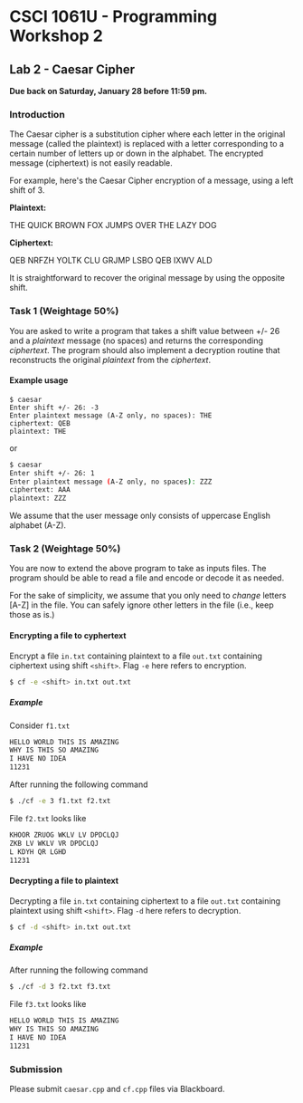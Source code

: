 # CSCI 1061U - Programming Workshop 2

## Lab 2 - Caesar Cipher

**Due back on Saturday, January 28 before 11:59 pm.**

### Introduction

The Caesar cipher is a substitution cipher where each letter in the original message (called the plaintext) is replaced with a letter corresponding to a certain number of letters up or down in the alphabet.  The encrypted message (ciphertext) is not easily readable.

For example, here's the Caesar Cipher encryption of a message, using a left shift of 3.

__Plaintext:__  

THE QUICK BROWN FOX JUMPS OVER THE LAZY DOG

__Ciphertext:__ 

QEB NRFZH YOLTK CLU GRJMP LSBO QEB IXWV ALD

It is straightforward to recover the original message by using the opposite shift.

### Task 1 (Weightage 50%)

You are asked to write a program that takes a shift value between +/- 26 and a _plaintext_ message (no spaces) and returns the corresponding _ciphertext_.  The program should also implement a decryption routine that reconstructs the original _plaintext_ from the _ciphertext_.

#### Example usage

~~~shell
$ caesar
Enter shift +/- 26: -3
Enter plaintext message (A-Z only, no spaces): THE
ciphertext: QEB
plaintext: THE
~~~ 

or

~~~bash
$ caesar
Enter shift +/- 26: 1
Enter plaintext message (A-Z only, no spaces): ZZZ
ciphertext: AAA
plaintext: ZZZ
~~~ 

We assume that the user message only consists of uppercase English alphabet (A-Z).

### Task 2 (Weightage 50%)

You are now to extend the above program to take as inputs files.  The program should be able to read a file and encode or decode it as needed.  

For the sake of simplicity, we assume that you only need to _change_ letters [A-Z] in the file.  You can safely ignore other letters in the file (i.e., keep those as is.)

#### Encrypting a file to __cyphertext__

Encrypt a file `in.txt` containing plaintext to a file `out.txt` containing ciphertext using shift `<shift>`.  Flag `-e` here refers to encryption.

~~~bash
$ cf -e <shift> in.txt out.txt
~~~

##### Example

Consider `f1.txt`

~~~txt
HELLO WORLD THIS IS AMAZING
WHY IS THIS SO AMAZING
I HAVE NO IDEA
11231
~~~

After running the following command

~~~bash
$ ./cf -e 3 f1.txt f2.txt
~~~

File `f2.txt` looks like

~~~txt
KHOOR ZRUOG WKLV LV DPDCLQJ
ZKB LV WKLV VR DPDCLQJ
L KDYH QR LGHD
11231
~~~

#### Decrypting a file to __plaintext__

Decrypting a file `in.txt` containing ciphertext to a file `out.txt` containing plaintext using shift `<shift>`.  Flag `-d` here refers to decryption.

~~~bash
$ cf -d <shift> in.txt out.txt 
~~~

##### Example

After running the following command

~~~bash
$ ./cf -d 3 f2.txt f3.txt
~~~

File `f3.txt` looks like

~~~txt
HELLO WORLD THIS IS AMAZING
WHY IS THIS SO AMAZING
I HAVE NO IDEA
11231
~~~

### Submission

Please submit `caesar.cpp` and `cf.cpp` files via Blackboard.
